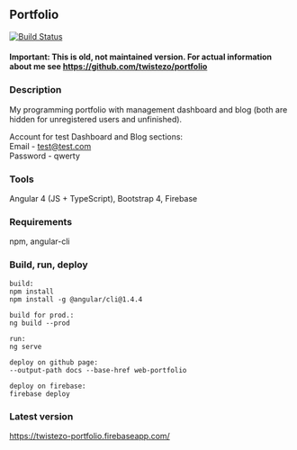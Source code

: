 ## Portfolio

[![Build Status](https://travis-ci.org/twistezo/portfolio-old.svg?branch=master)](https://travis-ci.org/twistezo/portfolio-old)

#### Important: This is old, not maintained version. For actual information about me see https://github.com/twistezo/portfolio

### Description

My programming portfolio with management dashboard and blog (both are hidden for unregistered users and unfinished).

Account for test Dashboard and Blog sections:\
Email - test@test.com\
Password - qwerty

### Tools

Angular 4 (JS + TypeScript), Bootstrap 4, Firebase

### Requirements

npm, angular-cli

### Build, run, deploy

```
build:
npm install
npm install -g @angular/cli@1.4.4

build for prod.:
ng build --prod

run:
ng serve

deploy on github page:
--output-path docs --base-href web-portfolio

deploy on firebase:
firebase deploy
```

### Latest version

https://twistezo-portfolio.firebaseapp.com/

